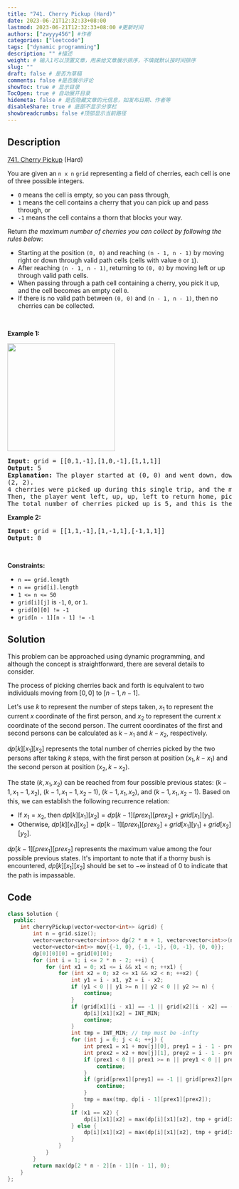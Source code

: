 ```yaml
---
title: "741. Cherry Pickup (Hard)"
date: 2023-06-21T12:32:33+08:00
lastmod: 2023-06-21T12:32:33+08:00 #更新时间
authors: ["zwyyy456"] #作者
categories: ["leetcode"]
tags: ["dynamic programming"]
description: "" #描述
weight: # 输入1可以顶置文章，用来给文章展示排序，不填就默认按时间排序
slug: ""
draft: false # 是否为草稿
comments: false #是否展示评论
showToc: true # 显示目录
TocOpen: true # 自动展开目录
hidemeta: false # 是否隐藏文章的元信息，如发布日期、作者等
disableShare: true # 底部不显示分享栏
showbreadcrumbs: false #顶部显示当前路径
---
```

## Description

[741. Cherry Pickup][link] (Hard)

[link]: https://leetcode.com/problems/cherry-pickup/

<p>You are given an <code>n x n</code> <code>grid</code> representing a field of cherries, each cell
is one of three possible integers.</p>

<ul>
	<li><code>0</code> means the cell is empty, so you can pass through,</li>
	<li><code>1</code> means the cell contains a cherry that you can pick up and pass through, or</li>
	<li><code>-1</code> means the cell contains a thorn that blocks your way.</li>
</ul>

<p>Return <em>the maximum number of cherries you can collect by following the rules below</em>:</p>

<ul>
	<li>Starting at the position <code>(0, 0)</code> and reaching <code>(n - 1, n - 1)</code> by moving
right or down through valid path cells (cells with value <code>0</code> or <code>1</code>).</li>
	<li>After reaching <code>(n - 1, n - 1)</code>, returning to <code>(0, 0)</code> by moving left or up
through valid path cells.</li>
	<li>When passing through a path cell containing a cherry, you pick it up, and the cell becomes an
empty cell <code>0</code>.</li>
	<li>If there is no valid path between <code>(0, 0)</code> and <code>(n - 1, n - 1)</code>, then no
cherries can be collected.</li>
</ul>

<p>&nbsp;</p>
<p><strong class="example">Example 1:</strong></p>
<img alt="" src="https://assets.leetcode.com/uploads/2020/12/14/grid.jpg" style="width: 242px;
height: 242px;" />
<pre>
<strong>Input:</strong> grid = [[0,1,-1],[1,0,-1],[1,1,1]]
<strong>Output:</strong> 5
<strong>Explanation:</strong> The player started at (0, 0) and went down, down, right right to reach
(2, 2).
4 cherries were picked up during this single trip, and the matrix becomes [[0,1,-1],[0,0,-1],[0,0,0]].
Then, the player went left, up, up, left to return home, picking up one more cherry.
The total number of cherries picked up is 5, and this is the maximum possible.
</pre>

<p><strong class="example">Example 2:</strong></p>

<pre>
<strong>Input:</strong> grid = [[1,1,-1],[1,-1,1],[-1,1,1]]
<strong>Output:</strong> 0
</pre>

<p>&nbsp;</p>
<p><strong>Constraints:</strong></p>

<ul>
	<li><code>n == grid.length</code></li>
	<li><code>n == grid[i].length</code></li>
	<li><code>1 &lt;= n &lt;= 50</code></li>
	<li><code>grid[i][j]</code> is <code>-1</code>, <code>0</code>, or <code>1</code>.</li>
	<li><code>grid[0][0] != -1</code></li>
	<li><code>grid[n - 1][n - 1] != -1</code></li>
</ul>


## Solution

This problem can be approached using dynamic programming, and although the concept is straightforward, there are several details to consider.

The process of picking cherries back and forth is equivalent to two individuals moving from $[0, 0]$ to $[n - 1, n - 1]$.

Let's use $k$ to represent the number of steps taken, $x_1$ to represent the current $x$ coordinate of the first person, and $x_2$ to represent the current $x$ coordinate of the second person. The current coordinates of the first and second persons can be calculated as $k - x_1$ and $k - x_2$, respectively.

$dp[k][x_1][x_2]$ represents the total number of cherries picked by the two persons after taking $k$ steps, with the first person at position $(x_1, k - x_1)$ and the second person at position $(x_2, k - x_2)$.

The state $(k, x_1, x_2)$ can be reached from four possible previous states: $(k - 1, x_1 - 1, x_2)$, $(k - 1, x_1 - 1, x_2 - 1)$, $(k - 1, x_1, x_2)$, and $(k - 1, x_1, x_2 - 1)$. Based on this, we can establish the following recurrence relation:

- If $x_1 = x_2$, then $dp[k][x_1][x_2] = dp[k - 1][prex_1][prex_2] + grid[x_1][y_1]$.
- Otherwise, $dp[k][x_1][x_2] = dp[k - 1][prex_1][prex_2] + grid[x_1][y_1] + grid[x_2][y_2]$.

$dp[k - 1][prex_1][prex_2]$ represents the maximum value among the four possible previous states. It's important to note that if a thorny bush is encountered, $dp[k][x_1][x_2]$ should be set to $-\infty$ instead of $0$ to indicate that the path is impassable.

## Code

```cpp
class Solution {
  public:
    int cherryPickup(vector<vector<int>> &grid) {
        int n = grid.size();
        vector<vector<vector<int>>> dp(2 * n + 1, vector<vector<int>>(n, vector<int>(n, INT_MIN)));
        vector<vector<int>> mov{{-1, 0}, {-1, -1}, {0, -1}, {0, 0}};
        dp[0][0][0] = grid[0][0];
        for (int i = 1; i <= 2 * n - 2; ++i) {
            for (int x1 = 0; x1 <= i && x1 < n; ++x1) {
                for (int x2 = 0; x2 <= x1 && x2 < n; ++x2) {
                    int y1 = i - x1, y2 = i - x2;
                    if (y1 < 0 || y1 >= n || y2 < 0 || y2 >= n) {
                        continue;
                    }
                    if (grid[x1][i - x1] == -1 || grid[x2][i - x2] == -1) {
                        dp[i][x1][x2] = INT_MIN;
                        continue;
                    }
                    int tmp = INT_MIN; // tmp must be -infty
                    for (int j = 0; j < 4; ++j) {
                        int prex1 = x1 + mov[j][0], prey1 = i - 1 - prex1;
                        int prex2 = x2 + mov[j][1], prey2 = i - 1 - prex2;
                        if (prex1 < 0 || prex1 >= n || prey1 < 0 || prey1 >= n || prex2 < 0 || prex2 >= n || prey2 < 0 || prey2 >= n) {
                            continue;
                        }
                        if (grid[prex1][prey1] == -1 || grid[prex2][prey2] == -1) {
                            continue;
                        }
                        tmp = max(tmp, dp[i - 1][prex1][prex2]);
                    }
                    if (x1 == x2) {
                        dp[i][x1][x2] = max(dp[i][x1][x2], tmp + grid[x1][i - x1]);
                    } else {
                        dp[i][x1][x2] = max(dp[i][x1][x2], tmp + grid[x1][i - x1] + grid[x2][i - x2]);
                    }
                }
            }
        }
        return max(dp[2 * n - 2][n - 1][n - 1], 0);
    }
};
```
